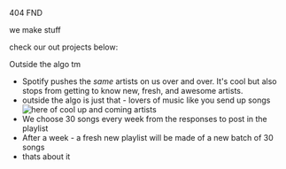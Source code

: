 404 FND 

we make stuff

check our out projects below:

Outside the algo tm
- Spotify pushes the _same_ artists on us over and over. It's cool but also stops from getting to know new, fresh, and awesome artists. 
- outside the algo is just that - lovers of music like you send up songs ![here](https://ishortn.ink/ota) of cool up and coming artists
- We choose 30 songs every week from the responses to post in the playlist
- After a week - a fresh new playlist will be made of a new batch of 30 songs
- thats about it

